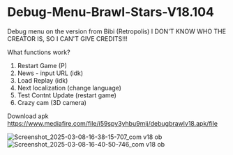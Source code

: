 # Debug-Menu-Brawl-Stars-V18.104
Debug menu on the version from Bibi (Retropolis)
I DON'T KNOW WHO THE CREATOR IS, SO I CAN'T GIVE CREDITS!!!

What functions work?
1. Restart Game (P)
2. News - input URL (idk)
3. Load Replay (idk)
4. Next localization (change language)
5. Test Contnt Update (restart game)
6. Crazy cam (3D camera)

Download apk
https://www.mediafire.com/file/i59spy3yhbu9mij/debugbrawlv18.apk/file

![Screenshot_2025-03-08-16-38-15-707_com v18 ob](https://github.com/user-attachments/assets/30e0539b-7e1c-4209-b1eb-ea7f4adae35d)
![Screenshot_2025-03-08-16-40-50-746_com v18 ob](https://github.com/user-attachments/assets/86b41550-9af1-4be2-81c6-07c7ba234c73)
